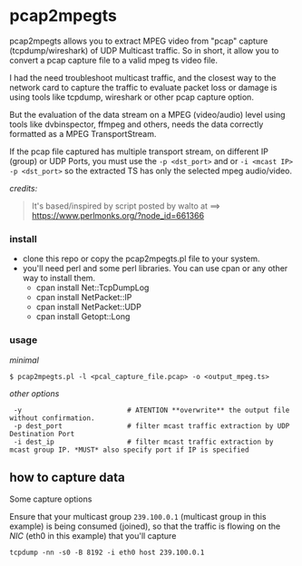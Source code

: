 # pcap2mpegts
pcap2mpegts allows you to extract MPEG video from "pcap" capture (tcpdump/wireshark) of UDP Multicast traffic. So in short, 
it allow you to convert a pcap capture file to a valid mpeg ts video file.

I had the need troubleshoot multicast traffic, and the closest way to the network card to capture the traffic to evaluate packet loss or damage is using tools like tcpdump, wireshark or other pcap capture option.

But the evaluation of the data stream on a MPEG (video/audio) level using tools like dvbinspector, ffmpeg and others, needs the data correctly formatted as a MPEG TransportStream.

If the pcap file captured has multiple transport stream, on different IP (group) or UDP Ports, you must use the `-p <dst_port>` and or `-i <mcast IP> -p <dst_port>` so the extracted TS has only the selected mpeg audio/video.

*credits:*
> It's based/inspired by script posted by walto at 
>  ==> https://www.perlmonks.org/?node_id=661366


### install
 * clone this repo or copy the pcap2mpegts.pl file to your system.
 * you'll need perl and some perl libraries. You can use cpan or any other way to install them.
	 * cpan install Net::TcpDumpLog
	 * cpan install NetPacket::IP
	 * cpan install NetPacket::UDP
	 * cpan install Getopt::Long
 

### usage
*minimal*
```
$ pcap2mpegts.pl -l <pcal_capture_file.pcap> -o <output_mpeg.ts>
```

*other options*
```
 -y                          # ATENTION **overwrite** the output file without confirmation.
 -p dest_port                # filter mcast traffic extraction by UDP Destination Port
 -i dest_ip                  # filter mcast traffic extraction by mcast group IP. *MUST* also specify port if IP is specified

```

## how to capture data

Some capture options

Ensure that your multicast group `239.100.0.1` (multicast group in this example) is being consumed (joined), so that the traffic is flowing on the *NIC* (eth0 in this example) that you'll capture
    
    tcpdump -nn -s0 -B 8192 -i eth0 host 239.100.0.1 
    

